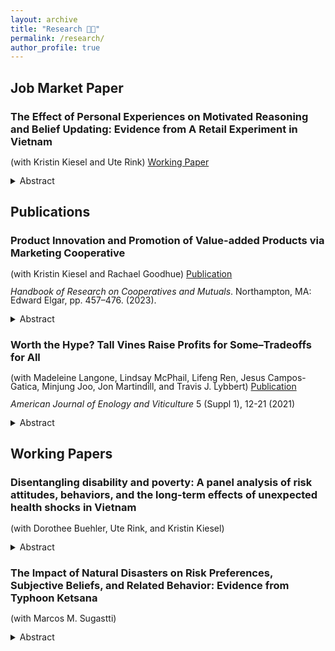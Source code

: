 ```yaml
---
layout: archive
title: "Research 🧑‍💻"
permalink: /research/
author_profile: true
---
```


<style>
p {
  line-height: 1;
}
</style>

## Job Market Paper

### The Effect of Personal Experiences on Motivated Reasoning and Belief Updating: Evidence from A Retail Experiment in Vietnam 
(with Kristin Kiesel and Ute Rink) [Working Paper](https://github.com/seanfkiely/seanfkiely.github.io/raw/master/files/Kiely%20Job%20Market%20Paper.pdf)
<details>
<summary>Abstract</summary>
<br>
Information provision can act as an effective quality signal preventing market failures. Food labels aim to reduce information asymmetries between consumers and producers, but evidence of their effectiveness is mixed. Past personal experiences can alter beliefs and affect how this information is engaged with, processed, and stored in memory. We implement a lab-in-the-field experiment in Vietnam to study the relative effectiveness of both a certified food safety label and retailer claim on purchasing decisions and belief updating and to evaluate the impact of two domain- and non-domain-specific personal experiences, illness from contaminated vegetables and exposure to chemical defoliants used in the Vietnam War, on food safety beliefs and information processing. We show that subjects exposed to chemical defoliants have significantly lower beliefs in food safety quality, while those who were ill do not hold these beliefs. This suggests that intense out-of-domain experiences can impact belief formation across domains. We find that individuals exposed to chemical defoliants employ several forms of motivated reasoning to avoid or misremember food safety information tied to these past experiences even at a financial cost. Our results suggest that individuals are motivated to maintain these beliefs as a means of self-preservation where the information processing costs of engaging with information tied to these experiences outweigh the perceived benefits. However, unbiased, disconfirmatory feedback mitigates the extent to which subjects engage in endogenous memory formation. This indicates a viable pathway to enhance policy design and information dissemination to improve decision-making and circumvent entrenched beliefs.
</details>

## Publications

### Product Innovation and Promotion of Value-added Products via Marketing Cooperative
(with Kristin Kiesel and Rachael Goodhue) [Publication](https://www.elgaronline.com/edcollchap/book/9781802202618/book-part-9781802202618-42.xml)

<i>Handbook of Research on Cooperatives and Mutuals</i>. Northampton, MA: Edward Elgar, pp. 457–476. (2023).
<details>
<summary>Abstract</summary>
<br>
'Marketing cooperatives (MCs) can have a competitive advantage over investor-owned firms (IOFs) when communicating complex qualities where information asymmetries exist between consumers and producers. For example, the cooperative business model lends credibility and authenticity to health, sustainability, and local production claims. We review the existing literature to discuss opportunities for cooperatives in modern agricultural markets characterized by increased product differentiation. Marketing orders (i.e., regulated producer organizations operating in select industries and geographic regions) can complement cooperatives’ investments in product innovation and brand-specific advertising, and we compare and contrast their actions with functions provided by MCs. A description of the efforts pursued by the Almond Board of California and Blue Diamond illustrates how coordinated producer and market research, product innovation, generic advertising, and brand promotion can ensure MCs' long-term growth and success. We conclude with a discussion of future data and research needs.
</details> 

### Worth the Hype? Tall Vines Raise Profits for Some–Tradeoffs for All
(with Madeleine Langone, Lindsay McPhail, Lifeng Ren, Jesus Campos-Gatica, Minjung Joo, Jon Martindill, and Travis J. Lybbert) [Publication](https://www.ajevonline.org/content/5/Suppl_1/12)

*American Journal of Enology and Viticulture* 5 (Suppl 1), 12-21 (2021)
<details>
<summary>Abstract</summary>
<br>
The sudden popularity of tall vines among grapegrowers took some nurseries
by surprise. Is this popularity rooted in economic reality? This analysis
quantifies the claimed benefits of tall vines relative to regular vines from the
grower’s perspective using a net present value (NPV) model. We leverage these
potted green vine value estimates to discuss the forces that explain the recent
emergence of tall vines in the California grape industry and their prospects for
the future.
</details>

## Working Papers

### Disentangling disability and poverty: A panel analysis of risk attitudes, behaviors, and the long-term effects of unexpected health shocks in Vietnam
(with Dorothee Buehler, Ute Rink, and Kristin Kiesel) 
<details>
<summary>Abstract</summary>
<br>
The livelihoods of households with a disabled member have been vastly underexamined in the existing literature, partly due to data limitations. Using unique household-level panel data from Vietnam, we investigate differences in the immediate effects of shocks on the income of households with a disabled member (DHs) and without a disabled member (NDHs) and the longer-term poverty dynamics of these households. Key to our analysis is that many of the disabilities reported in our data can be linked to the Vietnam War and exposure to chemical defoliants. When examining the immediate impact of shocks, we find that DHs are more resilient to each incremental health shock than NDHs, but more vulnerable when confronted with natural shocks (e.g., natural disasters, livestock diseases). While these immediate effects suggest that policies for DHs should offer assistance to cope with natural shocks, our poverty dynamics analysis paints a more nuanced picture. DHs are significantly more likely to have experienced chronic or transitory poverty when faced with additional health shocks than NDHs. Conversely, DHs are no more likely to end up in poverty than NDHs when faced with shocks outside of the health domain. Our analysis suggests that DHs have developed a greater resilience to health shocks, but the greater cumulative number of shocks experienced over time makes them more vulnerable to falling into poverty overall.
</details>

### The Impact of Natural Disasters on Risk Preferences, Subjective Beliefs, and Related Behavior: Evidence from Typhoon Ketsana 
(with Marcos M. Sugastti) <!--[Working Paper | Slides]-->

<details>
<summary>Abstract</summary>
<br>
We study how individuals' risk preferences, subjective beliefs about future shocks, and related behavior change following a natural disaster. We focus on the impact of Typhoon Ketsana in 2009—one of the most devastating storms to hit Southeast Asia in recent times. Our analysis reveals that individuals who were affected by the typhoon become more risk averse a year after landfall. This effect persists up to four years later. We base our findings on household-level panel data from Vietnam and a difference-in-differences strategy with a continuous treatment variable that exploits variation in the intensity of the typhoon. We conclude that a standard deviation (SD) increase in excess rainfall during the typhoon leads to a 0.23 SD increase in risk averseness one year after landfall, and a 0.24 SD increase four years after landfall. Moreover, individuals exposed to higher excess rainfall are more likely to believe that storms will not transpire in the following five years or will occur with reduced frequency. This result supports the view that the main observed effects on risk preferences indeed reflect updated risk attitudes, rather than changes in the subjective probability structure assigned to the occurrence of storms. Finally, we show that individuals exposed to the typhoon increase their insurance purchasing in the long term. Our paper contributes to the literature that empirically documents how negative shocks may alter risk preferences and helps illuminate the way climate-related hazards can induce changes in the attitudes and economic behavior of individuals.
</details>

<!--## Works in Progress-->




